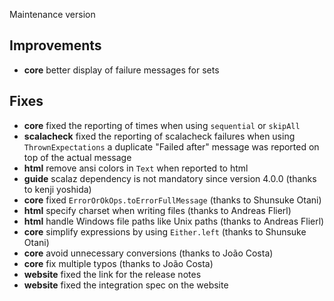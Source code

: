 Maintenance version

## Improvements

 * **core** better display of failure messages for sets

## Fixes

 * **core** fixed the reporting of times when using `sequential` or `skipAll`
 * **scalacheck** fixed the reporting of scalacheck failures when using `ThrownExpectations` a duplicate "Failed after" message was reported on top of the actual message
 * **html** remove ansi colors in `Text` when reported to html
 * **guide** scalaz dependency is not mandatory since version 4.0.0 (thanks to kenji yoshida)
 * **core** fixed `ErrorOrOkOps.toErrorFullMessage` (thanks to Shunsuke Otani)
 * **html** specify charset when writing files (thanks to Andreas Flierl)
 * **html** handle Windows file paths like Unix paths (thanks to Andreas Flierl)
 * **core** simplify expressions by using `Either.left` (thanks to Shunsuke Otani)
 * **core** avoid unnecessary conversions (thanks to João Costa)
 * **core** fix multiple typos (thanks to João Costa)
 * **website** fixed the link for the release notes
 * **website** fixed the integration spec on the website
